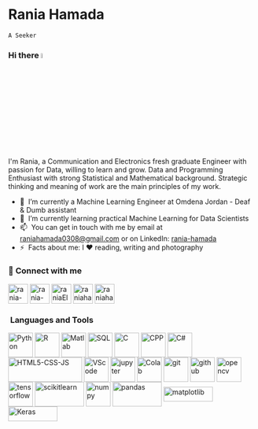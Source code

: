 # Rania Hamada 
`A Seeker `

### Hi there <img src="https://media.giphy.com/media/hvRJCLFzcasrR4ia7z/giphy.gif" width="5%">

I'm Rania, a Communication and Electronics fresh graduate Engineer with passion for Data, willing to learn and grow. Data and Programming Enthusiast with strong Statistical and Mathematical background. Strategic thinking and meaning of work are the main principles of my work.

- 🔭 &nbsp;I’m currently a Machine Learning Engineer at Omdena Jordan - Deaf & Dumb assistant 
- 🌱 &nbsp;I’m currently learning practical Machine Learning for Data Scientists
- 📫 &nbsp;You can get in touch with me by email at [raniahamada0308@gmail.com](mailto:raniahamada0308@gmail.com) or on LinkedIn: [rania-hamada](https://www.linkedin.com/in/rania-hamada/)
- ⚡ &nbsp;Facts about me: I :heart: reading, writing and photography

 ### 🔗&nbsp;**Connect with me**
<p align="left">
  
<a href="https://linkedin.com/in/rania-hamada" target="blank"><img align="center" src="https://upload.wikimedia.org/wikipedia/commons/thumb/c/ca/LinkedIn_logo_initials.png/600px-LinkedIn_logo_initials.png?20140125013055" alt="rania-hamada" height="40" width="40" /></a>
 <a href="mailto:raniahamada0308@gmail.com" target="blank"><img align="center" src="https://www.freepnglogos.com/uploads/logo-gmail-png/logo-gmail-png-gmail-icon-download-png-and-vector-1.png" alt="rania-hamada" height="40" width="40" /></a>
 <a href="https://twitter.com/RaniaElhagin" target="blank"><img align="center" src="https://www.freepnglogos.com/uploads/twitter-logo-png/twitter-logo-vector-png-clipart-1.png" alt="raniaElhagin" height="40" width="40" /></a>
<a href="https://www.facebook.com/rania.hamada.0308" target="blank"><img align="center" src="https://www.freepnglogos.com/uploads/facebook-logo-icon/facebook-logo-icon-facebook-icon-png-images-icons-and-png-backgrounds-1.png" alt="raniahamada" height="40" width="40" /></a>
<a href="https://www.goodreads.com/user/show/132877131" target="blank"><img align="center" src="https://upload.wikimedia.org/wikipedia/commons/4/4b/Goodreads_%27g%27_logo.png" alt="raniahamada" height="40" width="40" /></a>
</p>

### &nbsp;**Languages and Tools**
<p align="left">
 <img align="center" src="https://www.kindpng.com/picc/m/159-1595848_python-logo-png-transparent-background-python-logo-png.png" alt="Python" height="50" width="50"/>
 <img align="center" src="https://upload.wikimedia.org/wikipedia/commons/thumb/1/1b/R_logo.svg/724px-R_logo.svg.png?20160212050515" alt="R" height="50" width="50"/>
 <img align="center" src="https://upload.wikimedia.org/wikipedia/commons/thumb/2/21/Matlab_Logo.png/667px-Matlab_Logo.png" alt="Matlab" height="50" width="50"/>
 <img align="center" src="https://e7.pngegg.com/pngimages/170/924/png-clipart-microsoft-sql-server-microsoft-azure-sql-database-microsoft-text-logo-thumbnail.png" alt="SQL" height="50" width="50"/>
 <img align="center" src="https://www.kindpng.com/picc/m/403-4039227_c-language-logo-png-transparent-png.png" alt="C" height="50" width="50"/>
 <img align="center" src="https://upload.wikimedia.org/wikipedia/commons/thumb/1/18/ISO_C%2B%2B_Logo.svg/1822px-ISO_C%2B%2B_Logo.svg.png" alt="CPP" height="50" width="50"/>
 <img align="center" src="https://e7.pngegg.com/pngimages/328/221/png-clipart-c-programming-language-logo-microsoft-visual-studio-net-framework-javascript-icon-purple-logo.png" alt="C#" height="50" width="50"/>
 <img align="center" src="https://www.freepnglogos.com/uploads/html5-logo-png/html5-logo-devextreme-multi-purpose-controls-html-javascript-3.png" alt="HTML5-CSS-JS" height="50" width="150"/>
 
  <img align="center" src="https://www.pngitem.com/pimgs/m/80-800968_vscode-visual-studio-logo-png-transparent-png.png" alt="VScode" height="50" width="50"/>
  <img align="center" src="https://upload.wikimedia.org/wikipedia/commons/thumb/3/38/Jupyter_logo.svg/1767px-Jupyter_logo.svg.png" alt="jupyter" height="50" width="50"/>
  <img align="center" src="https://miro.medium.com/max/256/0*zNcjWYiZcJgreZAs.png" alt="Colab" height="50" width="50"/>
  <img align="center" src="https://git-scm.com/images/logos/downloads/Git-Icon-1788C.png" alt="git" height="50" width="50"/>
  <img align="center" src="https://i.pinimg.com/originals/30/b1/50/30b150cd489202db131009ac9540cec0.png" alt="github" height="50" width="50"/>
<img align="center" src="https://raw.githubusercontent.com/wiki/opencv/opencv/logo/OpenCV_logo_no_text.png" alt="opencv" height="50" width="50"/>
<img align="center" src="https://th.bing.com/th/id/OIP.W9bfKyRZ-C0njtcY24jBWwHaEK?pid=ImgDet&rs=1" alt="tensorflow" height="50" width="50"/>
<img align="center" src="https://upload.wikimedia.org/wikipedia/commons/thumb/0/05/Scikit_learn_logo_small.svg/1280px-Scikit_learn_logo_small.svg.png" alt="scikitlearn" height="50" width="100"/>
<img align="center" src="https://user-images.githubusercontent.com/67586773/105040771-43887300-5a88-11eb-9f01-bee100b9ef22.png" alt="numpy" height="50" width="50"/>
<img align="center" src="https://upload.wikimedia.org/wikipedia/commons/thumb/e/ed/Pandas_logo.svg/1280px-Pandas_logo.svg.png" alt="pandas" height="50" width="100"/>
<img align="center" src="https://matplotlib.org/stable/_images/sphx_glr_logos2_003.png" alt="matplotlib" height="30" width="100"/>
 <img align="center" src="https://th.bing.com/th/id/R.b21cec5026a349b23f4ea35b5db36493?rik=8Gy0l41%2bd1Un7w&pid=ImgRaw&r=0" alt="Keras" height="30" width="100"/>
</p>


<!-- <details>
<summary><b>✨&nbsp;&nbsp;My&nbsp;Resume</b></summary>
  <br/>
 <iframe src="https://drive.google.com/file/d/13k9n0_FEgAQ1NjCmygITT_7XC9HPhUWk/view?usp=sharing" title="Resume" width="800"> </iframe>
 </details> -->
